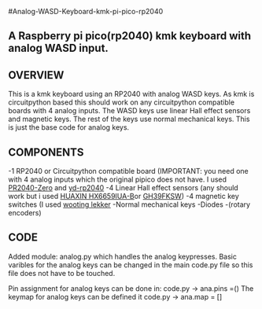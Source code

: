 #Analog-WASD-Keyboard-kmk-pi-pico-rp2040

A Raspberry pi pico(rp2040) kmk keyboard with analog WASD input. 
---

OVERVIEW
---
This is a kmk keyboard using an RP2040 with analog WASD keys.
As kmk is circuitpython based this should work on any circuitpython compatible boards with 4 analog inputs.
The WASD keys use linear Hall effect sensors and magnetic keys. 
The rest of the keys use normal mechanical keys.
This is just the base code for analog keys. 


COMPONENTS
---
-1 RP2040 or Circuitpython compatible board (IMPORTANT: you need one with 4 analog inputs which the original pipico does not have. I used [PR2040-Zero](https://circuitpython.org/board/waveshare_rp2040_zero/) and [yd-rp2040](https://circuitpython.org/board/vcc_gnd_yd_rp2040/)
-4 Linear Hall effect sensors (any should work but i used [HUAXIN HX6659IUA-B](https://www.lcsc.com/product-detail/_HUAXIN-_C495741.html)or [GH39FKSW](https://www.lcsc.com/product-detail/_GoChip-Elec-Tech-Shanghai-_C266230.html))
-4 magnetic key switches (I used [wooting lekker](https://wooting.io/product/lekker-switch-linear60])
-Normal mechanical keys
-Diodes
-(rotary encoders)


CODE
---
Added module: analog.py which handles the analog keypresses.
Basic varibles for the analog keys can be changed in the main code.py file so this file does not have to be touched.

Pin assignment for analog keys can be done in: code.py -> ana.pins =()
The keymap for analog keys can be defined it code.py -> ana.map = []


